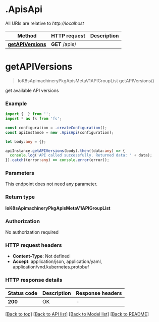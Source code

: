 # .ApisApi

All URIs are relative to *http://localhost*

Method | HTTP request | Description
------------- | ------------- | -------------
[**getAPIVersions**](ApisApi.md#getAPIVersions) | **GET** /apis/ | 


# **getAPIVersions**
> IoK8sApimachineryPkgApisMetaV1APIGroupList getAPIVersions()

get available API versions

### Example


```typescript
import {  } from '';
import * as fs from 'fs';

const configuration = .createConfiguration();
const apiInstance = new .ApisApi(configuration);

let body:any = {};

apiInstance.getAPIVersions(body).then((data:any) => {
  console.log('API called successfully. Returned data: ' + data);
}).catch((error:any) => console.error(error));
```


### Parameters
This endpoint does not need any parameter.


### Return type

**IoK8sApimachineryPkgApisMetaV1APIGroupList**

### Authorization

No authorization required

### HTTP request headers

 - **Content-Type**: Not defined
 - **Accept**: application/json, application/yaml, application/vnd.kubernetes.protobuf


### HTTP response details
| Status code | Description | Response headers |
|-------------|-------------|------------------|
**200** | OK |  -  |

[[Back to top]](#) [[Back to API list]](README.md#documentation-for-api-endpoints) [[Back to Model list]](README.md#documentation-for-models) [[Back to README]](README.md)


